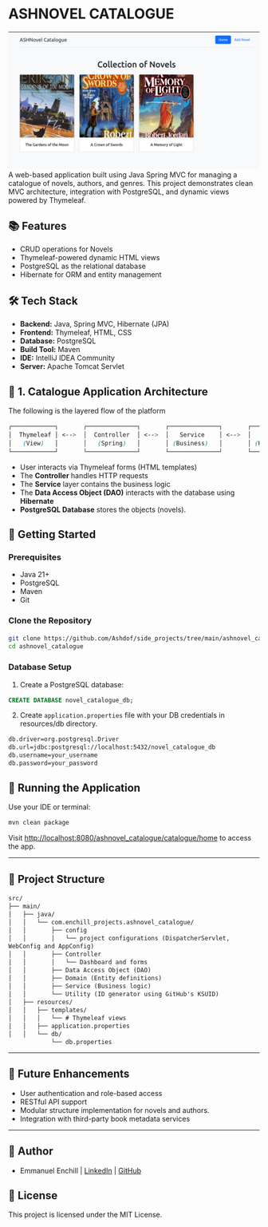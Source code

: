 # ASHNOVEL CATALOGUE
<img src="img/novel_home.png">
A web-based application built using Java Spring MVC for managing a catalogue of novels, authors, and genres. This project demonstrates clean MVC architecture, integration with PostgreSQL, and dynamic views powered by Thymeleaf.

## 📚 Features
- CRUD operations for Novels
- Thymeleaf-powered dynamic HTML views
- PostgreSQL as the relational database
- Hibernate for ORM and entity management

## 🛠️ Tech Stack
- **Backend:** Java, Spring MVC, Hibernate (JPA)
- **Frontend:** Thymeleaf, HTML, CSS
- **Database:** PostgreSQL
- **Build Tool:** Maven
- **IDE:** IntelliJ IDEA Community
- **Server:** Apache Tomcat Servlet

## 📌 1. Catalogue Application Architecture
The following is the layered flow of the platform
```scss
┌────────────┐       ┌──────────────┐       ┌──────────────┐       ┌─────────────┐
│  Thymeleaf │ <-->  │  Controller  │ <-->  │   Service    │ <-->  │     DAO     │ <--> DB (PostgreSQL)
│   (View)   │       │   (Spring)   │       │ (Business)   │       │ (Hibernate) │
└────────────┘       └──────────────┘       └──────────────┘       └─────────────┘
```
- User interacts via Thymeleaf forms (HTML templates)
- The **Controller** handles HTTP requests
- The **Service** layer contains the business logic
- The **Data Access Object (DAO)** interacts with the database using **Hibernate**
- **PostgreSQL Database** stores the objects (novels).

## 🚀 Getting Started

### Prerequisites
- Java 21+
- PostgreSQL
- Maven
- Git

### Clone the Repository
```bash
git clone https://github.com/Ashdof/side_projects/tree/main/ashnovel_catalogue.git
cd ashnovel_catalogue
````

### Database Setup

1. Create a PostgreSQL database:

```sql
CREATE DATABASE novel_catalogue_db;
```

2. Create `application.properties` file with your DB credentials in resources/db directory.

```properties
db.driver=org.postgresql.Driver
db.url=jdbc:postgresql://localhost:5432/novel_catalogue_db
db.username=your_username
db.password=your_password
```

## 🧪 Running the Application

Use your IDE or terminal:

```bash
mvn clean package
```

Visit [http://localhost:8080/ashnovel_catalogue/catalogue/home](http://localhost:8080/ashnovel_catalogue/catalogue/home) to access the app.

---

## 📁 Project Structure

```
src/
├── main/
│   ├── java/
│   │   └── com.enchill_projects.ashnovel_catalogue/
│   │       ├── config
│   │       │   └── project configurations (DispatcherServlet, WebConfig and AppConfig)
│   │       ├── Controller
│   │       │   └── Dashboard and forms
│   │       ├── Data Access Object (DAO)
│   │       ├── Domain (Entity definitions)
│   │       ├── Service (Business logic)
│   │       └── Utility (ID generator using GitHub's KSUID)
│   ├── resources/
│   │   ├── templates/
│   │   │   └── # Thymeleaf views
│   │   ├── application.properties
│   │   └── db/
            └── db.properties 
```

---

## 📌 Future Enhancements

* User authentication and role-based access
* RESTful API support
* Modular structure implementation for novels and authors.
* Integration with third-party book metadata services

---

## 👤 Author

* Emmanuel Enchill | [LinkedIn](https://www.linkedin.com/in/ariseandshine/) | [GitHub](https://github.com/Ashdof)

## 📄 License
This project is licensed under the MIT License.
